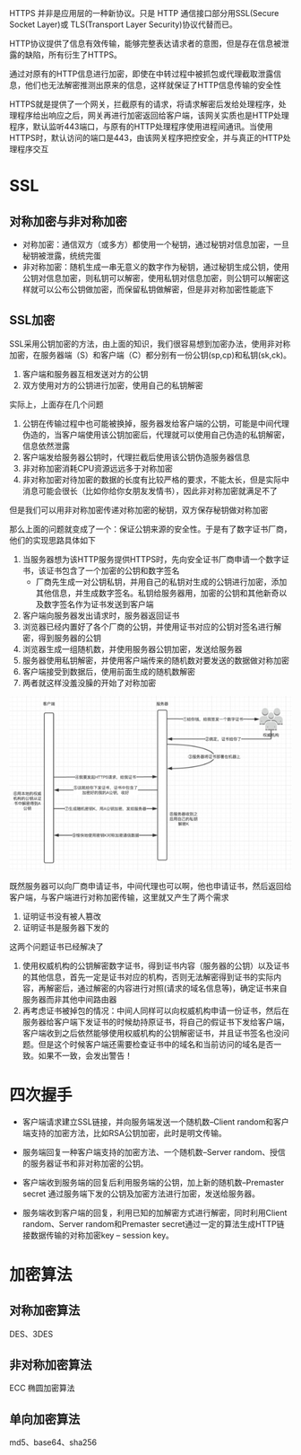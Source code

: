 HTTPS 并非是应用层的一种新协议。只是 HTTP 通信接口部分用SSL(Secure Socket Layer)或 TLS(Transport Layer Security)协议代替而已。

HTTP协议提供了信息有效传输，能够完整表达请求者的意图，但是存在信息被泄露的缺陷，所有衍生了HTTPS。

通过对原有的HTTP信息进行加密，即使在中转过程中被抓包或代理截取泄露信息，他们也无法解密推测出原来的信息，这样就保证了HTTP信息传输的安全性

HTTPS就是提供了一个网关，拦截原有的请求，将请求解密后发给处理程序，处理程序给出响应之后，网关再进行加密返回给客户端，该网关实质也是HTTP处理程序，默认监听443端口，与原有的HTTP处理程序使用进程间通讯。当使用HTTPS时，默认访问的端口是443，由该网关程序把控安全，并与真正的HTTP处理程序交互

# SSL
## 对称加密与非对称加密
- 对称加密：通信双方（或多方）都使用一个秘钥，通过秘钥对信息加密，一旦秘钥被泄露，统统完蛋
- 非对称加密：随机生成一串无意义的数字作为秘钥，通过秘钥生成公钥，使用公钥对信息加密，则私钥可以解密，使用私钥对信息加密，则公钥可以解密这样就可以公布公钥做加密，而保留私钥做解密，但是非对称加密性能底下

## SSL加密

SSL采用公钥加密的方法，由上面的知识，我们很容易想到加密办法，使用非对称加密，在服务器端（S）和客户端（C）都分别有一份公钥(sp,cp)和私钥(sk,ck)。

1. 客户端和服务器互相发送对方的公钥
2. 双方使用对方的公钥进行加密，使用自己的私钥解密

实际上，上面存在几个问题

1. 公钥在传输过程中也可能被换掉，服务器发给客户端的公钥，可能是中间代理伪造的，当客户端使用该公钥加密后，代理就可以使用自己伪造的私钥解密，信息依然泄露
2. 客户端发给服务器公钥时，代理拦截后使用该公钥伪造服务器信息
3. 非对称加密消耗CPU资源远远多于对称加密
4. 非对称加密对待加密的数据的长度有比较严格的要求，不能太长，但是实际中消息可能会很长（比如你给你女朋友发情书），因此非对称加密就满足不了

但是我们可以用非对称加密传递对称加密的秘钥，双方保存秘钥做对称加密

那么上面的问题就变成了一个：保证公钥来源的安全性。于是有了数字证书厂商，他们的实现思路具体如下

1. 当服务器想为该HTTP服务提供HTTPS时，先向安全证书厂商申请一个数字证书，该证书包含了一个加密的公钥和数字签名
    - 厂商先生成一对公钥私钥，并用自己的私钥对生成的公钥进行加密，添加其他信息，并生成数字签名。私钥给服务器用，加密的公钥和其他新奇以及数字签名作为证书发送到客户端
2. 客户端向服务器发出请求时，服务器返回证书
3. 浏览器已经内置好了各个厂商的公钥，并使用证书对应的公钥对签名进行解密，得到服务器的公钥
4. 浏览器生成一组随机数，并使用服务器公钥加密，发送给服务器
5. 服务器使用私钥解密，并使用客户端传来的随机数对要发送的数据做对称加密
6. 客户端接受到数据后，使用前面生成的随机数解密
7. 两者就这样没羞没臊的开始了对称加密

![](img/11.jpg)

既然服务器可以向厂商申请证书，中间代理也可以啊，他也申请证书，然后返回给客户端，与客户端进行对称加密传输，这里就又产生了两个需求

1. 证明证书没有被人篡改
2. 证明证书是服务器下发的

这两个问题证书已经解决了

1. 使用权威机构的公钥解密数字证书，得到证书内容（服务器的公钥）以及证书的其他信息，首先一定是证书对应的机构，否则无法解密得到证书的实际内容，再解密后，通过解密的内容进行对照(请求的域名信息等)，确定证书来自服务器而非其他中间路由器
2. 再考虑证书被掉包的情况：中间人同样可以向权威机构申请一份证书，然后在服务器给客户端下发证书的时候劫持原证书，将自己的假证书下发给客户端，客户端收到之后依然能够使用权威机构的公钥解密证书，并且证书签名也没问题。但是这个时候客户端还需要检查证书中的域名和当前访问的域名是否一致。如果不一致，会发出警告！

# 四次握手
- 客户端请求建立SSL链接，并向服务端发送一个随机数–Client random和客户端支持的加密方法，比如RSA公钥加密，此时是明文传输。

- 服务端回复一种客户端支持的加密方法、一个随机数–Server random、授信的服务器证书和非对称加密的公钥。

- 客户端收到服务端的回复后利用服务端的公钥，加上新的随机数–Premaster secret 通过服务端下发的公钥及加密方法进行加密，发送给服务器。
- 服务端收到客户端的回复，利用已知的加解密方式进行解密，同时利用Client random、Server random和Premaster secret通过一定的算法生成HTTP链接数据传输的对称加密key – session key。

# 加密算法
## 对称加密算法
DES、3DES
## 非对称加密算法
ECC 椭圆加密算法
## 单向加密算法
md5、base64、sha256